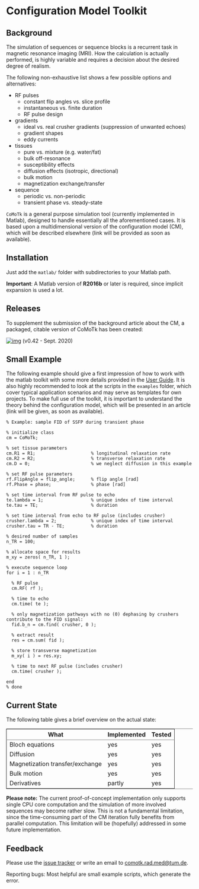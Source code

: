 

# Configuration Model Toolkit


## Background

The simulation of sequences or sequence blocks is a recurrent task in magnetic resonance imaging (MRI).
How the calculation is actually performed, is highly variable and requires a decision about the desired degree of realism.

The following non-exhaustive list shows a few possible options and alternatives:

-   RF pulses 
    -   constant flip angles vs. slice profile
    -   instantaneous vs. finite duration
    -   RF pulse design
-   gradients
    -   ideal vs. real crusher gradients (suppression of unwanted echoes)
    -   gradient shapes
    -   eddy currents
-   tissues
    -   pure vs. mixture (e.g. water/fat)
    -   bulk off-resonance
    -   susceptibility effects
    -   diffusion effects (isotropic, directional)
    -   bulk motion
    -   magnetization exchange/transfer
-   sequence
    -   periodic vs. non-periodic
    -   transient phase vs. steady-state

`CoMoTk` is a general purpose simulation tool (currently implemented in Matlab), designed to handle essentially all the 
aforementioned cases. 
It is based upon a multidimensional version of the configuration model (CM), which will be described elsewhere (link will be
provided as soon as available).


## Installation

Just add the `matlab/` folder with subdirectories to your Matlab path.

**Important**: A Matlab version of **R2016b** or later is required, since implicit expansion is used a lot.


## Releases

To supplement the submission of the background article about the CM, a packaged, citable version of CoMoTk has been created:

[![img](https://zenodo.org/badge/DOI/10.5281/zenodo.4022354.svg)](https://doi.org/10.5281/zenodo.4022354) (v0.42 - Sept. 2020)


## Small Example

The following example should give a first impression of how to work with the matlab toolkit with some more details provided in
the [User Guide](doc/CoMoTk_matlab.pdf). It is also highly recommended to look at the scripts in the `examples` folder, which cover typical application 
scenarios and may serve as templates for own projects. To make full use of the toolkit, it is important to understand the theory 
behind the configuration model, which will be presented in an article (link will be given, as soon as available).

    % Example: sample FID of SSFP during transient phase 
    
    % initialize class
    cm = CoMoTk;      
    
    % set tissue parameters
    cm.R1 = R1;                     % longitudinal relaxation rate
    cm.R2 = R2;                     % transverse relaxation rate
    cm.D = 0;                       % we neglect diffusion in this example
    
    % set RF pulse parameters
    rf.FlipAngle = flip_angle;      % flip angle [rad]
    rf.Phase = phase;               % phase [rad]
    
    % set time interval from RF pulse to echo
    te.lambda = 1;                  % unique index of time interval
    te.tau = TE;                    % duration
    
    % set time interval from echo to RF pulse (includes crusher)
    crusher.lambda = 2;             % unique index of time interval
    crusher.tau = TR - TE;          % duration
    
    % desired number of samples
    n_TR = 100;
    
    % allocate space for results
    m_xy = zeros( n_TR, 1 );
    
    % execute sequence loop
    for i = 1 : n_TR                
    
      % RF pulse
      cm.RF( rf );                  
    
      % time to echo
      cm.time( te );               
    
      % only magnetization pathways with no (0) dephasing by crushers contribute to the FID signal:
      fid.b_n = cm.find( crusher, 0 );
    
      % extract result
      res = cm.sum( fid );
    
      % store transverse magnetization
      m_xy( i ) = res.xy;
    
      % time to next RF pulse (includes crusher)
      cm.time( crusher );           
    
    end
    % done


## Current State

The following table gives a brief overview on the actual state:

<table border="2" cellspacing="0" cellpadding="6" rules="groups" frame="hsides">


<colgroup>
<col  class="org-left" />

<col  class="org-left" />

<col  class="org-left" />
</colgroup>
<thead>
<tr>
<th scope="col" class="org-left">What</th>
<th scope="col" class="org-left">Implemented</th>
<th scope="col" class="org-left">Tested</th>
</tr>
</thead>

<tbody>
<tr>
<td class="org-left">Bloch equations</td>
<td class="org-left">yes</td>
<td class="org-left">yes</td>
</tr>


<tr>
<td class="org-left">Diffusion</td>
<td class="org-left">yes</td>
<td class="org-left">yes</td>
</tr>


<tr>
<td class="org-left">Magnetization transfer/exchange</td>
<td class="org-left">yes</td>
<td class="org-left">yes</td>
</tr>


<tr>
<td class="org-left">Bulk motion</td>
<td class="org-left">yes</td>
<td class="org-left">yes</td>
</tr>


<tr>
<td class="org-left">Derivatives</td>
<td class="org-left">partly</td>
<td class="org-left">yes</td>
</tr>
</tbody>
</table>

**Please note:** The current proof-of-concept implementation only supports single CPU core computation and the simulation of more involved
sequences may become rather slow. This is not a fundamental limitation, since the time-consuming part of the CM iteration 
fully benefits from parallel computation. This limitation will be (hopefully) addressed in some future implementation.


## Feedback

Please use the [issue tracker](https://github.com/cganter/CoMoTk/issues) or write an email to [comotk.rad.med@tum.de](mailto:comotk.rad.med@tum.de).

Reporting bugs: Most helpful are small example scripts, which generate the error.


